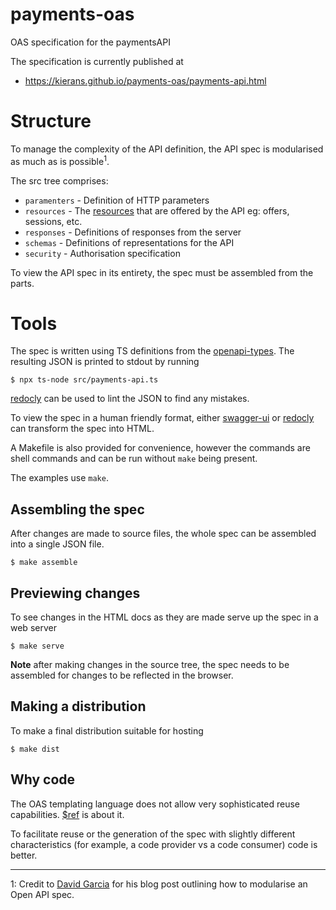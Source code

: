 # payments-oas

OAS specification for the paymentsAPI

The specification is currently published at
- https://kierans.github.io/payments-oas/payments-api.html

# Structure

To manage the complexity of the API definition, the API spec is modularised as much as is 
possible<sup>1</sup>.

The src tree comprises:
- `paramenters` - Definition of HTTP parameters
- `resources` - The [resources][1] that are offered by the API eg: offers, sessions, etc.
- `responses` - Definitions of responses from the server
- `schemas` - Definitions of representations for the API
- `security` - Authorisation specification

To view the API spec in its entirety, the spec must be assembled from the parts.

# Tools

The spec is written using TS definitions from the [openapi-types][2]. The resulting JSON is
printed to stdout by running

```shell
$ npx ts-node src/payments-api.ts
```

[redocly][4] can be used to lint the JSON to find any mistakes.

To view the spec in a human friendly format, either [swagger-ui][3] or [redocly][4] can
transform the spec into HTML.

A Makefile is also provided for convenience, however the commands are shell commands and can
be run without `make` being present.

The examples use `make`.

## Assembling the spec

After changes are made to source files, the whole spec can be assembled into a single JSON
file.

```shell
$ make assemble
```

## Previewing changes

To see changes in the HTML docs as they are made serve up the spec in a web server

```shell
$ make serve
```

**Note** after making changes in the source tree, the spec needs to be assembled for changes
to be reflected in the browser.

## Making a distribution

To make a final distribution suitable for hosting

```shell
$ make dist
```

## Why code

The OAS templating language does not allow very sophisticated reuse capabilities. [$ref][8] is
about it.

To facilitate reuse or the generation of the spec with slightly different characteristics (for
example, a code provider vs a code consumer) code is better.

----

1: Credit to [David Garcia][6] for his blog post outlining how to modularise an Open API spec.

[1]: https://www.ics.uci.edu/~fielding/pubs/dissertation/rest_arch_style.htm#sec_5_2_1_1
[2]: https://github.com/kogosoftwarellc/open-api/tree/master/packages/openapi-types
[3]: https://github.com/swagger-api/swagger-ui/
[4]: https://redocly.com/
[6]: https://davidgarcia.dev/posts/how-to-split-open-api-spec-into-multiple-files/
[8]: https://swagger.io/docs/specification/using-ref/
